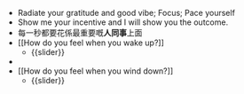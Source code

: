 - Radiate your gratitude and good vibe; Focus; Pace yourself
- Show me your incentive and I will show you the outcome.
- 每一秒都要花係最重要嘅**人同事**上面
- [[How do you feel when you wake up?]]
    - {{slider}}
- 
- [[How do you feel when you wind down?]]
    - {{slider}}
